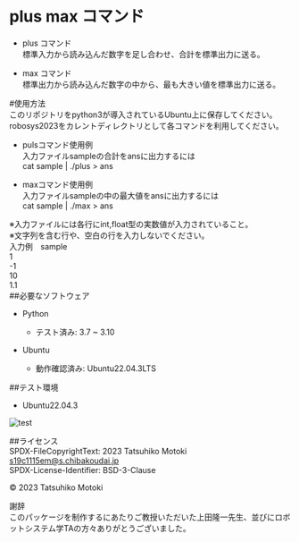 # plus max コマンド  
* plus コマンド  
標準入力から読み込んだ数字を足し合わせ、合計を標準出力に送る。  

* max コマンド  
標準出力から読み込んだ数字の中から、最も大きい値を標準出力に送る。  

#使用方法  
このリポジトリをpython3が導入されているUbuntu上に保存してください。  
robosys2023をカレントディレクトリとして各コマンドを利用してください。  

* pulsコマンド使用例  
入力ファイルsampleの合計をansに出力するには  
cat sample | ./plus > ans  

* maxコマンド使用例  
入力ファイルsampleの中の最大値をansに出力するには  
cat sample | ./max > ans  

※入力ファイルには各行にint,float型の実数値が入力されていること。  
※文字列を含む行や、空白の行を入力しないでください。  
入力例　sample  
1  
-1  
10  
1.1  
##必要なソフトウェア  
* Python  
  * テスト済み: 3.7 ~ 3.10  

* Ubuntu  
  * 動作確認済み: Ubuntu22.04.3LTS   

##テスト環境  
* Ubuntu22.04.3  

![test](https://github.com/MotokiTatsuhiko/robosys2023/actions/workflows/test.yml/badge.svg)  

##ライセンス  
SPDX-FileCopyrightText: 2023 Tatsuhiko Motoki <s19c1115em@s.chibakoudai.jp>  
SPDX-License-Identifier: BSD-3-Clause  

© 2023 Tatsuhiko Motoki  

謝辞  
このパッケージを制作するにあたりご教授いただいた上田隆一先生、並びにロボットシステム学TAの方々ありがとうございました。


